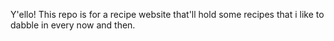 Y'ello! This repo is for a recipe website that'll hold some recipes that i like to dabble in every now and then. 
